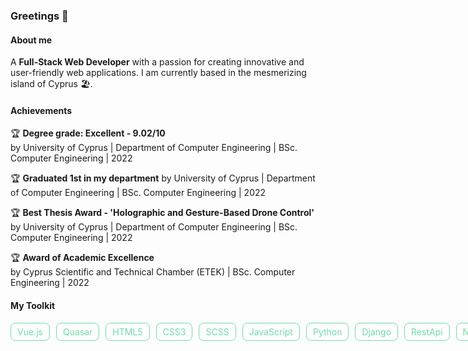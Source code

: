 ### Greetings 👋

<!--
**chrisstyll/chrisstyll** is a ✨ _special_ ✨ repository because its `README.md` (this file) appears on your GitHub profile.

Here are some ideas to get you started:

- 🔭 I’m currently working on ...
- 🌱 I’m currently learning ...
- 👯 I’m looking to collaborate on ...
- 🤔 I’m looking for help with ...
- 💬 Ask me about ...
- 📫 How to reach me: ...
- 😄 Pronouns: ...
- ⚡ Fun fact: ...
-->

#### About me

A **Full-Stack Web Developer** with a passion for creating innovative and user-friendly web applications. I am currently based in the mesmerizing island of Cyprus :beach_umbrella:.

#### Achievements

:trophy: **Degree grade: Excellent - 9.02/10**  
by University of Cyprus | Department of Computer Engineering | BSc. Computer Engineering | 2022

:trophy: **Graduated 1st in my department**
by University of Cyprus | Department of Computer Engineering | BSc. Computer Engineering | 2022

:trophy: **Best Thesis Award - 'Holographic and Gesture-Based Drone Control'**  
by University of Cyprus | Department of Computer Engineering | BSc. Computer Engineering | 2022

:trophy: **Award of Academic Excellence**  
by Cyprus Scientific and Technical Chamber (ETEK) | BSc. Computer Engineering | 2022

#### My Toolkit

<div style="display: flex; gap:10px; flex-wrap: wrap: justify-content: center; align-items: center;" >
<span style="color: #71dba9; padding: 5px 10px; border: 1px solid #71dba9; border-radius: 8px;">Vue.js</span>
<span style="color: #71dba9; padding: 5px 10px; border: 1px solid #71dba9; border-radius: 8px;">Quasar</span>
<span style="color: #71dba9; padding: 5px 10px; border: 1px solid #71dba9; border-radius: 8px;">HTML5</span>
<span style="color: #71dba9; padding: 5px 10px; border: 1px solid #71dba9; border-radius: 8px;">CSS3</span>
<span style="color: #71dba9; padding: 5px 10px; border: 1px solid #71dba9; border-radius: 8px;">SCSS</span>
<span style="color: #71dba9; padding: 5px 10px; border: 1px solid #71dba9; border-radius: 8px;">JavaScript</span>
<span style="color: #71dba9; padding: 5px 10px; border: 1px solid #71dba9; border-radius: 8px;">Python</span>
<span style="color: #71dba9; padding: 5px 10px; border: 1px solid #71dba9; border-radius: 8px;">Django</span>
<span style="color: #71dba9; padding: 5px 10px; border: 1px solid #71dba9; border-radius: 8px;">RestApi</span>
<span style="color: #71dba9; padding: 5px 10px; border: 1px solid #71dba9; border-radius: 8px;">Node.js</span>
<span style="color: #71dba9; padding: 5px 10px; border: 1px solid #71dba9; border-radius: 8px;">Bootstrap</span>
<span style="color: #71dba9; padding: 5px 10px; border: 1px solid #71dba9; border-radius: 8px;">Tailwind</span>
<span style="color: #71dba9; padding: 5px 10px; border: 1px solid #71dba9; border-radius: 8px;">Docker</span>
<span style="color: #71dba9; padding: 5px 10px; border: 1px solid #71dba9; border-radius: 8px;">Kubernetes</span>
</div>
